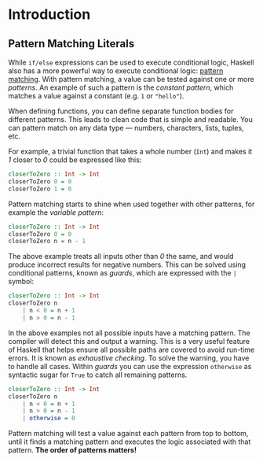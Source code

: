# Introduction

## Pattern Matching Literals

While `if/else` expressions can be used to execute conditional logic, Haskell also has a more powerful way to execute conditional logic: [pattern matching][pattern-matching].
With pattern matching, a value can be tested against one or more _patterns_.
An example of such a pattern is the _constant pattern_, which matches a value against a constant (e.g. `1` or `"hello"`).

When defining functions, you can define separate function bodies for different patterns.
This leads to clean code that is simple and readable.
You can pattern match on any data type — numbers, characters, lists, tuples, etc.

For example, a trivial function that takes a whole number (`Int`) and makes it _1_ closer to _0_ could be expressed like this:

```haskell
closerToZero :: Int -> Int
closerToZero 0 = 0
closerToZero 1 = 0
```

Pattern matching starts to shine when used together with other patterns, for example the _variable pattern_:

```haskell
closerToZero :: Int -> Int
closerToZero 0 = 0
closerToZero n = n - 1
```

The above example treats all inputs other than _0_ the same, and would produce incorrect results for negative numbers.
This can be solved using conditional patterns, known as _guards_, which are expressed with the `|` symbol:

```haskell
closerToZero :: Int -> Int
closerToZero n
    | n < 0 = n + 1
    | n > 0 = n - 1
```

In the above examples not all possible inputs have a matching pattern.
The compiler will detect this and output a warning.
This is a very useful feature of Haskell that helps ensure all possible paths are covered to avoid run-time errors.
It is known as _exhaustive checking_.
To solve the warning, you have to handle all cases.
Within _guards_ you can use the expression `otherwise` as syntactic sugar for `True` to catch all remaining patterns.

```haskell
closerToZero :: Int -> Int
closerToZero n
    | n < 0 = n + 1
    | n > 0 = n - 1
    | otherwise = 0
```

Pattern matching will test a value against each pattern from top to bottom, until it finds a matching pattern and executes the logic associated with that pattern.
**The order of patterns matters!**

[pattern-matching]: https://learnyouahaskell.github.io/syntax-in-functions#pattern-matching
